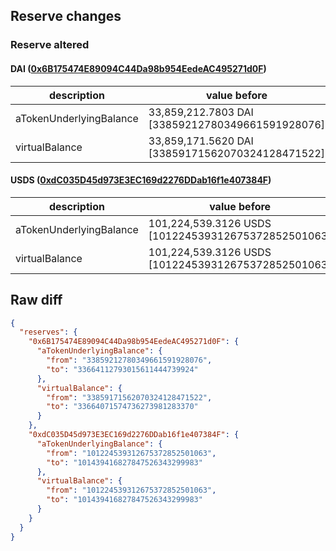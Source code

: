 ## Reserve changes

### Reserve altered

#### DAI ([0x6B175474E89094C44Da98b954EedeAC495271d0F](https://etherscan.io/address/0x6B175474E89094C44Da98b954EedeAC495271d0F))

| description | value before | value after |
| --- | --- | --- |
| aTokenUnderlyingBalance | 33,859,212.7803 DAI [33859212780349661591928076] | 33,664,112.7930 DAI [33664112793015611444739924] |
| virtualBalance | 33,859,171.5620 DAI [33859171562070324128471522] | 33,664,071.5747 DAI [33664071574736273981283370] |


#### USDS ([0xdC035D45d973E3EC169d2276DDab16f1e407384F](https://etherscan.io/address/0xdC035D45d973E3EC169d2276DDab16f1e407384F))

| description | value before | value after |
| --- | --- | --- |
| aTokenUnderlyingBalance | 101,224,539.3126 USDS [101224539312675372852501063] | 101,439,416.8278 USDS [101439416827847526343299983] |
| virtualBalance | 101,224,539.3126 USDS [101224539312675372852501063] | 101,439,416.8278 USDS [101439416827847526343299983] |


## Raw diff

```json
{
  "reserves": {
    "0x6B175474E89094C44Da98b954EedeAC495271d0F": {
      "aTokenUnderlyingBalance": {
        "from": "33859212780349661591928076",
        "to": "33664112793015611444739924"
      },
      "virtualBalance": {
        "from": "33859171562070324128471522",
        "to": "33664071574736273981283370"
      }
    },
    "0xdC035D45d973E3EC169d2276DDab16f1e407384F": {
      "aTokenUnderlyingBalance": {
        "from": "101224539312675372852501063",
        "to": "101439416827847526343299983"
      },
      "virtualBalance": {
        "from": "101224539312675372852501063",
        "to": "101439416827847526343299983"
      }
    }
  }
}
```
